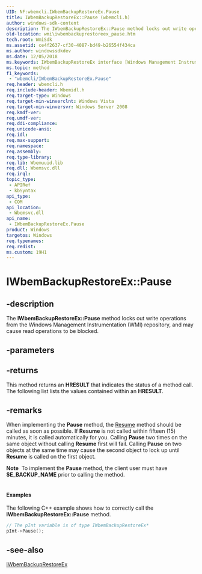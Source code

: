 ```yaml
---
UID: NF:wbemcli.IWbemBackupRestoreEx.Pause
title: IWbemBackupRestoreEx::Pause (wbemcli.h)
author: windows-sdk-content
description: The IWbemBackupRestoreEx::Pause method locks out write operations from the Windows Management Instrumentation (WMI) repository, and may cause read operations to be blocked.
old-location: wmi\iwbembackuprestoreex_pause.htm
tech.root: WmiSdk
ms.assetid: ce4f2637-cf30-4087-bd49-b26554f434ca
ms.author: windowssdkdev
ms.date: 12/05/2018
ms.keywords: IWbemBackupRestoreEx interface [Windows Management Instrumentation],Pause method, IWbemBackupRestoreEx.Pause, IWbemBackupRestoreEx::Pause, Pause, Pause method [Windows Management Instrumentation], Pause method [Windows Management Instrumentation],IWbemBackupRestoreEx interface, wbemcli/IWbemBackupRestoreEx::Pause, wmi.iwbembackuprestoreex_pause
ms.topic: method
f1_keywords: 
 - "wbemcli/IWbemBackupRestoreEx.Pause"
req.header: wbemcli.h
req.include-header: Wbemidl.h
req.target-type: Windows
req.target-min-winverclnt: Windows Vista
req.target-min-winversvr: Windows Server 2008
req.kmdf-ver: 
req.umdf-ver: 
req.ddi-compliance: 
req.unicode-ansi: 
req.idl: 
req.max-support: 
req.namespace: 
req.assembly: 
req.type-library: 
req.lib: Wbemuuid.lib
req.dll: Wbemsvc.dll
req.irql: 
topic_type:
 - APIRef
 - kbSyntax
api_type:
 - COM
api_location:
 - Wbemsvc.dll
api_name:
 - IWbemBackupRestoreEx.Pause
product: Windows
targetos: Windows
req.typenames: 
req.redist: 
ms.custom: 19H1
---
```


# IWbemBackupRestoreEx::Pause


## -description


The <b>IWbemBackupRestoreEx::Pause</b> method locks out write operations from the Windows Management Instrumentation (WMI) repository, and may cause read operations to be blocked.


## -parameters






## -returns



This method returns an <b>HRESULT</b> that indicates the status of a method call. The following list lists the values contained within an <b>HRESULT</b>.




## -remarks



When implementing the <b>Pause</b> method, the <a href="https://docs.microsoft.com/windows/desktop/api/wbemcli/nf-wbemcli-iwbembackuprestoreex-resume">Resume</a> method should be called as soon as possible. If <b>Resume</b> is not called within fifteen (15) minutes, it is called automatically for you. Calling <b>Pause</b> two times on the same object without calling <b>Resume</b> first will fail. Calling <b>Pause</b> on two objects at the same time may cause the second object to lock up until <b>Resume</b> is called on the first object.

<div class="alert"><b>Note</b>  To implement the <b>Pause</b> method, the client user must have <b>SE_BACKUP_NAME</b> prior to calling the method.</div>
<div> </div>

#### Examples

The following C++ example shows how to correctly call the <b>IWbemBackupRestoreEx::Pause</b> method.


```cpp
// The pInt variable is of type IWbemBackupRestoreEx*
pInt->Pause();
```





## -see-also




<a href="https://docs.microsoft.com/windows/desktop/api/wbemcli/nn-wbemcli-iwbembackuprestoreex">IWbemBackupRestoreEx</a>
 

 

